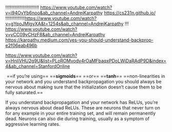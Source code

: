 !!!!!!!!!!!!!!!!!!!!!!!!!! https://www.youtube.com/watch?v=i94OvYb6noo&ab_channel=AndrejKarpathy
https://cs231n.github.io/
!!!!!!!!!!!!!!!https://www.youtube.com/watch?v=gYpoJMlgyXA&t=1254s&ab_channel=AndrejKarpathy
!!! https://www.youtube.com/watch?v=yCC09vCHzF8&ab_channel=AndrejKarpathy
https://karpathy.medium.com/yes-you-should-understand-backprop-e2f06eab496b

https://www.youtube.com/watch?v=HnliVHU2g9U&list=PLoROMvodv4rOaMFbaqxPDoLWjDaRAdP9D&index=4&ab_channel=StanfordOnline


 ==if you’re using== ==**sigmoids**== ==or== ==**tanh**== ==non-linearities in your network and you understand backpropagation you should always be nervous about making sure that the initialization doesn’t cause them to be fully saturated.==

If you understand backpropagation and your network has ReLUs, you’re always nervous about dead ReLUs. These are neurons that never turn on for any example in your entire training set, and will remain permanently dead. Neurons can also die during training, usually as a symptom of aggressive learning rates.